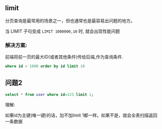 ## limit

分页查询是最常用的场景之一，但也通常也是最容易出问题的地方。

当 LIMIT 子句变成 `LIMIT 1000000,10` 时, 就会出现性能问题

### 解决方案:

前端将前一页的最大ID(或者其他条件)传给后端,作为查询条件.

```sql
where id > 1000 order by id limit 10 
```



## 问题2

```sql
select * from user where id=123 limit 1;
```

理解: 

如果id为主键(唯一键)的话，加不加limit 1都一样。如果不是，就会全表扫描返回一条数据



